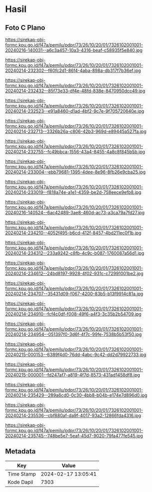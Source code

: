 # Hasil

## Foto C Plano

https://sirekap-obj-formc.kpu.go.id/f47a/pemilu/pdpr/73/26/10/20/01/7326102001001-20240216-140031--a6c3a457-10a3-4316-beaf-c58935f5e840.jpg

https://sirekap-obj-formc.kpu.go.id/f47a/pemilu/pdpr/73/26/10/20/01/7326102001001-20240214-232302--f60fc2d1-86f4-4aba-898a-db317f7b36ef.jpg

https://sirekap-obj-formc.kpu.go.id/f47a/pemilu/pdpr/73/26/10/20/01/7326102001001-20240214-232432--85f73e33-df4e-48fd-838e-8470950dcc49.jpg

https://sirekap-obj-formc.kpu.go.id/f47a/pemilu/pdpr/73/26/10/20/01/7326102001001-20240214-232523--e91a8460-d1ad-4bf2-9c7e-9f705720640e.jpg

https://sirekap-obj-formc.kpu.go.id/f47a/pemilu/pdpr/73/26/10/20/01/7326102001001-20240214-232713--3326b26a-c806-42b3-969d-e89445a527fa.jpg

https://sirekap-obj-formc.kpu.go.id/f47a/pemilu/pdpr/73/26/10/20/01/7326102001001-20240214-232755--fc49bbca-1556-43a4-8455-4a8c8f845b5b.jpg

https://sirekap-obj-formc.kpu.go.id/f47a/pemilu/pdpr/73/26/10/20/01/7326102001001-20240214-233004--ebb79681-1395-4dee-8e96-8fb26e9cba25.jpg

https://sirekap-obj-formc.kpu.go.id/f47a/pemilu/pdpr/73/26/10/20/01/7326102001001-20240214-233019--f818a74e-a1e1-4359-be2d-758eece9efb8.jpg

https://sirekap-obj-formc.kpu.go.id/f47a/pemilu/pdpr/73/26/10/20/01/7326102001001-20240216-140524--6ac42489-3ae8-460d-ac73-a3ca79a7fd27.jpg

https://sirekap-obj-formc.kpu.go.id/f47a/pemilu/pdpr/73/26/10/20/01/7326102001001-20240214-234210--4052f495-b6cd-412f-8457-4bd211ec0f1b.jpg

https://sirekap-obj-formc.kpu.go.id/f47a/pemilu/pdpr/73/26/10/20/01/7326102001001-20240214-234312--233a9242-c8fb-4c9c-b087-1760087a56d1.jpg

https://sirekap-obj-formc.kpu.go.id/f47a/pemilu/pdpr/73/26/10/20/01/7326102001001-20240214-234612--24bd8197-9928-4f02-931c-c72991001be2.jpg

https://sirekap-obj-formc.kpu.go.id/f47a/pemilu/pdpr/73/26/10/20/01/7326102001001-20240214-234707--35431d09-f067-4200-83b5-b13f9914c81a.jpg

https://sirekap-obj-formc.kpu.go.id/f47a/pemilu/pdpr/73/26/10/20/01/7326102001001-20240214-234910--fcf4c0df-f008-49f6-a4f3-3c35b2b54709.jpg

https://sirekap-obj-formc.kpu.go.id/f47a/pemilu/pdpr/73/26/10/20/01/7326102001001-20240214-234954--051397f0-3d6f-4f7c-99fe-7538b5b53f50.jpg

https://sirekap-obj-formc.kpu.go.id/f47a/pemilu/pdpr/73/26/10/20/01/7326102001001-20240215-000153--6389f4d0-76dd-4abc-9c42-dd2d79922733.jpg

https://sirekap-obj-formc.kpu.go.id/f47a/pemilu/pdpr/73/26/10/20/01/7326102001001-20240215-000001--fd247af7-a819-4f7d-8573-431ad1458df8.jpg

https://sirekap-obj-formc.kpu.go.id/f47a/pemilu/pdpr/73/26/10/20/01/7326102001001-20240214-235429--289a6cd0-0c30-4bb8-b04b-e174e7d896d0.jpg

https://sirekap-obj-formc.kpu.go.id/f47a/pemilu/pdpr/73/26/10/20/01/7326102001001-20240214-235536--cbf880af-da9f-4017-93a2-12866fda4316.jpg

https://sirekap-obj-formc.kpu.go.id/f47a/pemilu/pdpr/73/26/10/20/01/7326102001001-20240214-235745--748be5e7-5eaf-45d7-9020-79fa477fe545.jpg


## Metadata

| Key        | Value               |
| ---------- | ------------------- |
| Time Stamp | 2024-02-17 13:05:41 |
| Kode Dapil | 7303                |



